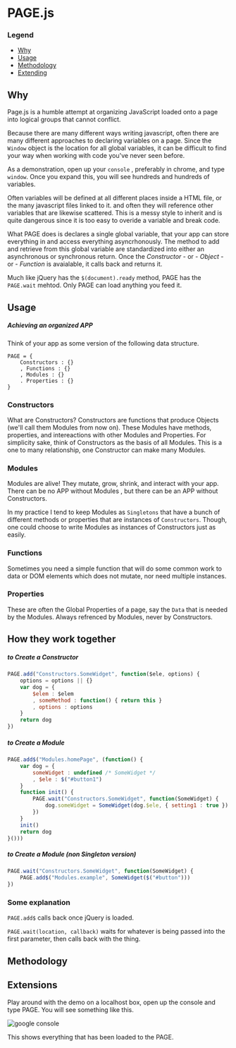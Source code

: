 # PAGE.js

### Legend
+ [Why](#why)
+ [Usage](#usage)
+ [Methodology](#methodology)
+ [Extending](#extending)

## Why
Page.js is a humble attempt at organizing JavaScript loaded onto a page into logical groups that cannot conflict. 

Because there are many different ways writing javascript, often there are many different approaches to declaring variables on a page. Since the `Window` object is the location for all global variables, it can be difficult to find your way when working with code you've never seen before.

As a demonstration, open up your `console` , preferably in chrome, and type `window`. Once you expand this, you will see hundreds and hundreds of variables.

Often variables will be defined at all different places inside a HTML file, or the many javascript files linked to it. and often they will reference other variables that are likewise scattered.  This is a messy style to inherit and is quite dangerous since it is too easy to overide a variable and break code.

What PAGE does is declares a single global variable, that your app can store everything in and access everything asyncrhonously. The method to add and retrieve from this global variable are standardized into either an asynchronous or synchronous return. Once the *Constructor* - or - *Object* - or - *Function* is avaialable, it calls back and returns it.

Much like jQuery has the `$(document).ready` method, PAGE has the `PAGE.wait` mehtod. Only PAGE can load anything you feed it.

## Usage
##### Achieving an organized APP
Think of your app as some version of the following data structure.
```
PAGE = {
    Constructors : {}
    , Functions : {}
    , Modules : {}
    . Properties : {}
}
```

### Constructors
What are Constructors? Constructors are functions that produce Objects (we'll call them Modules from now on). These Modules have methods, properties, and intereactions with other Modules and Properties. For simplicity sake, think of Constructors as the basis of all Modules. This is a one to many relationship, one Constructor can make many Modules.

### Modules
Modules are alive! They mutate, grow, shrink, and interact with your app. There can be no APP without Modules , but there can be an APP without Constructors.

In my practice I tend to keep Modules as `Singletons` that have a bunch of different methods or properties that are instances of `Constructors`. Though, one could choose to write Modules as instances of Constructors just as easily.

### Functions
Sometimes you need a simple function that will do some common work to data or DOM elements which does not mutate, nor need multiple instances.

### Properties
These are often the Global Properties of a page, say the `Data` that is needed by the Modules. Always refrenced by Modules, never by Constructors.

## How they work together

##### to Create a Constructor
```JavaScript
PAGE.add("Constructors.SomeWidget", function($ele, options) {
    options = options || {}
    var dog = {
        $elem : $elem
        , someMethod : function() { return this }
        , options : options
    }
    return dog
})
```
##### to Create a Module
```JavaScript
PAGE.add$("Modules.homePage", (function() {
    var dog = {
        someWidget : undefined /* SomeWidget */
        , $ele : $("#button1")
    }
    function init() {
        PAGE.wait("Constructors.SomeWidget", function(SomeWidget) {
            dog.someWidget = SomeWidget(dog.$ele, { setting1 : true })
        })
    }
    init()
    return dog
}()))
```
##### to Create a Module (non Singleton version)
```JavaScript
PAGE.wait("Constructors.SomeWidget", function(SomeWidget) {
    PAGE.add$("Modules.example", SomeWidget($("#button")))
})
```


### Some explanation
`PAGE.add$` calls back once jQuery is loaded.

`PAGE.wait(location, callback)` waits for whatever is being passed into the first parameter, then calls back with the thing.




## Methodology

## Extensions



Play around with the demo on a localhost box, open up the console and type PAGE. You will see something like this.

![google console](http://www.mangoroom.com/work/example-console.png)

This shows everything that has been loaded to the PAGE.

